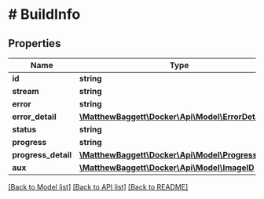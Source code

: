 # # BuildInfo

## Properties

Name | Type | Description | Notes
------------ | ------------- | ------------- | -------------
**id** | **string** |  | [optional]
**stream** | **string** |  | [optional]
**error** | **string** |  | [optional]
**error_detail** | [**\MatthewBaggett\Docker\Api\Model\ErrorDetail**](ErrorDetail.md) |  | [optional]
**status** | **string** |  | [optional]
**progress** | **string** |  | [optional]
**progress_detail** | [**\MatthewBaggett\Docker\Api\Model\ProgressDetail**](ProgressDetail.md) |  | [optional]
**aux** | [**\MatthewBaggett\Docker\Api\Model\ImageID**](ImageID.md) |  | [optional]

[[Back to Model list]](../../README.md#models) [[Back to API list]](../../README.md#endpoints) [[Back to README]](../../README.md)
